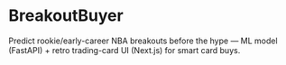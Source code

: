 # BreakoutBuyer
Predict rookie/early-career NBA breakouts before the hype — ML model (FastAPI) + retro trading-card UI (Next.js) for smart card buys.
